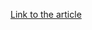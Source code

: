 [Link to the article](https://blog.trendmicro.com/trendlabs-security-intelligence/coronavirus-update-app-leads-to-project-spy-android-and-ios-spyware/)
